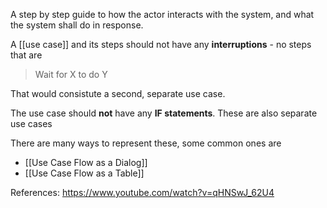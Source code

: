 A step by step guide to how the actor interacts with the system, and what the system shall do in response.

A [[use case]] and its steps should not have any **interruptions** - no steps that are 
> Wait for X to do Y 

That would consistute a second, separate use case.

The use case should **not** have any **IF statements**. These are also separate use cases

There are many ways to represent these, some common ones are
* [[Use Case Flow as a Dialog]]
* [[Use Case Flow as a Table]]

References:
https://www.youtube.com/watch?v=qHNSwJ_62U4